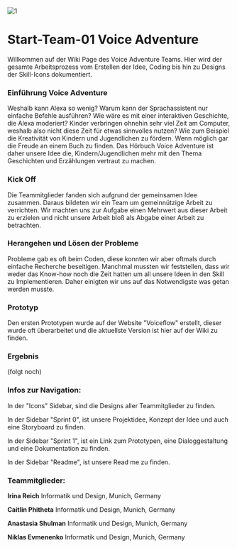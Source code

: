 ![1](https://user-images.githubusercontent.com/93767898/144522574-2b965b1a-0d97-426e-8b9e-9120221d566b.jpg)
# Start-Team-01 Voice Adventure  
Willkommen auf der Wiki Page des Voice Adventure Teams. Hier wird der gesamte Arbeitsprozess vom Erstellen der Idee, Coding bis hin zu Designs der Skill-Icons dokumentiert.

### Einführung Voice Adventure
Weshalb kann Alexa so wenig? Warum kann der Sprachassistent nur einfache Befehle ausführen?
Wie wäre es mit einer interaktiven Geschichte, die Alexa moderiert? Kinder verbringen ohnehin sehr viel Zeit am Computer, weshalb also nicht diese Zeit für etwas sinnvolles nutzen? Wie zum Beispiel die Kreativität von Kindern und Jugendlichen zu fördern. Wenn möglich gar die Freude an einem Buch zu finden. Das Hörbuch Voice Adventure ist daher unsere Idee die, Kindern/Jugendlichen mehr mit den Thema Geschichten und Erzählungen vertraut zu machen.

### Kick Off
Die Teammitglieder fanden sich aufgrund der gemeinsamen Idee zusammen. Daraus bildeten wir ein Team um gemeinnützige Arbeit zu verrichten. Wir machten uns zur Aufgabe einen Mehrwert aus dieser Arbeit zu erzielen und nicht unsere Arbeit bloß als Abgabe einer Arbeit zu betrachten.

### Herangehen und Lösen der Probleme
Probleme gab es oft beim Coden, diese konnten wir aber oftmals durch einfache Recherche beseitigen. Manchmal mussten wir feststellen, dass wir weder das Know-how noch die Zeit hatten um all unsere Ideen in den Skill zu Implementieren. Daher einigten wir uns auf das Notwendigste was getan werden musste.

### Prototyp
Den ersten Prototypen wurde auf der Website "Voiceflow" erstellt, dieser wurde oft überarbeitet und die aktuellste Version ist hier auf der Wiki zu finden.

### Ergebnis
(folgt noch)

### **Infos zur Navigation:**

In der "Icons" Sidebar, sind die Designs aller Teammitglieder zu finden.

In der Sidebar "Sprint 0", ist unsere Projektidee, Konzept der Idee und auch eine Storyboard zu finden.

In der Sidebar "Sprint 1", ist ein Link zum Prototypen, eine Dialoggestaltung und eine Dokumentation zu finden.

In der Sidebar "Readme", ist unsere Read me zu finden.

### **Teammitglieder:**

 **Irina Reich**
Informatik und Design, Munich, Germany

 **Caitlin Phitheta**
Informatik und Design, Munich, Germany

 **Anastasia Shulman**
Informatik und Design, Munich, Germany

 **Niklas Evmenenko**
Informatik und Design, Munich, Germany
